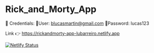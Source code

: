 # Rick_and_Morty_App

🪪 Credentials: 
🔹User: blucasmartin@gmail.com
🔹Password: lucas123

Link 👉 https://rickandmorty-app-lubarreiro.netlify.app

[![Netlify Status](https://api.netlify.com/api/v1/badges/8b1ef8ab-4917-489d-819f-a09c1165f789/deploy-status)](https://app.netlify.com/sites/netbook-community-project/deploys)
